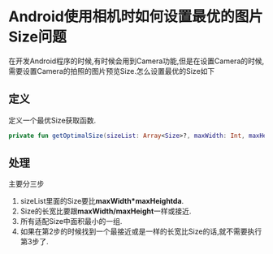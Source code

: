 # Android使用相机时如何设置最优的图片Size问题
在开发Android程序的时候,有时候会用到Camera功能,但是在设置Camera的时候,需要设置Camera的拍照的图片预览Size.怎么设置最优的Size如下

## 定义
定义一个最优Size获取函数.
```kotlin
private fun getOptimalSize(sizeList: Array<Size>?, maxWidth: Int, maxHeight: Int): Size
```
## 处理
主要分三步
1. sizeList里面的Size要比**maxWidth\*maxHeightda**.
2. Size的长宽比要跟**maxWidth/maxHeight**一样或接近.
3. 所有适配Size中面积最小的一组.
4. 如果在第2步的时候找到一个最接近或是一样的长宽比Size的话,就不需要执行第3步了.
